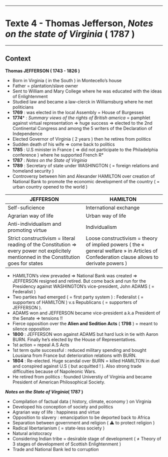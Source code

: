 ***
# Texte 4 - Thomas Jefferson, *Notes on the state of Virginia* ( 1787 )
***
## Context 

**Thomas JEFFERSON ( 1743 - 1826 )** 
- Born in Virginia ( in the South ) in Montecello’s house 
- Father = plantation/slave owner 
- Sent to William and Mary College where he was educated with the ideas of Enlightenment 
- Studied law and became a law-clerck in Williamsburg where he met politicians 
- **1769** : was elected in the local Assembly = House of Burgesses 
- **1774*** : *Summary views of the rights of British america* = pamphlet against virtual representation ⇒ huge success ⇒ elected to the 2nd Continental Congress and among the 5 writers of the Declaration of Independence 
- Elected Governor of Virginia ( 2 years ) then he retires from politics
- Sudden death of his wife ⇒ come back to politics 
- **1785** : U.S minister in France ( ⇒ did not participate to the Philadelphia conference ) where he supported French R° 
- **1787** : *Notes on the State of Virginia* 
- **1789** : Secretary of state under WASHINGTON ( = foreign relations and homeland security )
- Controversy between him and Alexander HAMILTON over creation of National Bank to promote the economic development of the country ( = urban country opened to the world )

| JEFFERSON                                                                                                                                 | HAMILTON                                                                                                                                 |
|-------------------------------------------------------------------------------------------------------------------------------------------|------------------------------------------------------------------------------------------------------------------------------------------|
| Self-suficience                                                                                                                           | International exchange                                                                                                                   |
| Agrarian way of life                                                                                                                      | Urban way of life                                                                                                                        |
| Anti-individualism and promoting virtue                                                                                                   | Individualism                                                                                                                            |
| Strict constructivism = literal reading of the Constitution ⇒ every power not explicitely mentionned in the Constitution goes for states | Loose constructivism = theory of implied powers ( the « general welfare » in Articles of Confederation clause allows to derivate powers )  |

- HAMILTON’s view prevaded ⇒ National Bank was created ⇒ JEFFERSON resigned and retired. But come back and run for the Presidency against WASHINGTON’s vice-president,  John ADAMS ( = Federalist ) 
- Two parties had emerged ( = first party system ) : Federalist ( = supporters of HAMILTON ) v.s Republicans ( = supporters of JEFFERSON ). 
- ADAMS won and JEFFERSON became vice-president a.k.a President of the Senate ⇒ tensions !! 
- Fierce opposition over the **Alien and Sedition Acts** ( **1798** ) = meant to silence opposition 
- **1800** : JEFFERSON won against ADAMS but hard luck in tie with Aaron BURN. Finally he’s elected by the House of Representatives. 
- 1st action = repeal A.S Acts
- 1st term quite successful : reduced military spending and bought Lousiana from France but deterioration relations with BURN.
- **1804** : Re-elected. Huge scandal over BURN = killed HAMILTON in duel and conspired against U.S ( but acquitted ! ). Also strong trade difficulties because of Napoleonic Wars. 
- He retired from politics : founded Universtiy of Virginia and became President of American Philosophical Society. 

***Notes on the State of Virginia*( 1787 )**
- Compilation of factual data ( history, climate, economy ) on Virginia 
- Developed his conception of society and politics 
- Agrarian way of life : happiness and virtue 
- Opposition to slavery : emancipation to be deported back to Africa 
- Separation between government and religion ( ⚠ to protect religion )
- Radical libertarianism ( = state-less society )
- Natural aristocracy 
- Considering Indian tribe = desirable stage of development ( ≠ Theory of 3 stages of development of Scottish Enlightenment  )
- Trade and National Bank led to corruption 